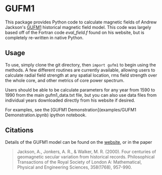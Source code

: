GUFM1
=====
This package provides Python code to calculate magnetic fields of Andrew Jackson's [GUFM1](http://jupiter.ethz.ch/~cfinlay/gufm1.html) historical magnetic field model. This code was largely based off of the Fortran code *eval_field.f* found on his website, but is completely re-written in native Python.

Usage
-----
To use, simply clone the git directory, then `import gufm1` to begin using the methods. A few different routines are currently available, allowing users to calculate radial field strength at any spatial location, rms field strength over the whole core, and other metrics of core power spectrum.

Users should be able to be calculate parameters for any year from 1590 to 1990 from the main gufm1_data.txt file, but you can also use data files from individual years downloaded directly from his website if desired.

For examples, see the [GUFM1 Demonstration](examples/GUFM1 Demonstration.ipynb) ipython notebook.


Citations
--------
Details of the GUFM1 model can be found on the [website](http://jupiter.ethz.ch/~cfinlay/gufm1.html), or in the paper
> Jackson, A., Jonkers, A. R., & Walker, M. R. (2000). Four centuries of geomagnetic secular variation from historical records. Philosophical Transactions of the Royal Society of London A: Mathematical, Physical and Engineering Sciences, 358(1768), 957-990.
